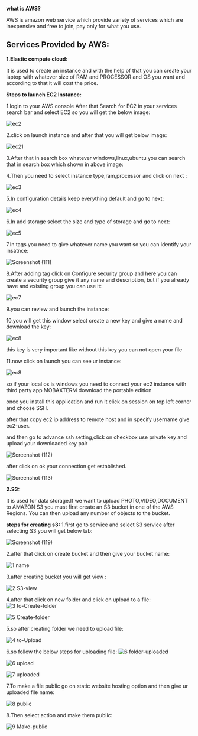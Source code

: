 **what is AWS?**

AWS is amazon web service which provide variety of services which are inexpensive and free to join, pay only for what you use.

**Services Provided by AWS:**
-----------

**1.Elastic compute cloud:**

It is used to create an instance and with the help of that you can create your laptop with whatever size of RAM and PROCESSOR and OS you want and according to that it will cost the price.

**Steps to launch EC2 Instance:**

1.login to your AWS console After that Search for EC2 in your services search bar and select EC2 so you will get the below image:

![ec2](https://user-images.githubusercontent.com/64422457/80917018-f473a400-8d79-11ea-9238-13f2e0579ef8.png)

2.click on launch instance and after that you will get below image:

![ec21](https://user-images.githubusercontent.com/64422457/80917289-77492e80-8d7b-11ea-8a84-6d50efeb8850.png)

3.After that in search box whatever windows,linux,ubuntu you can search that in search box which shown in above image:

4.Then you need to select instance type,ram,processor and click on next :

![ec3](https://user-images.githubusercontent.com/64422457/80917576-7d400f00-8d7d-11ea-9a50-fabefada9814.png)

5.In configuration details keep everything default and go to next:


![ec4](https://user-images.githubusercontent.com/64422457/80917871-48cd5280-8d7f-11ea-9408-69dd5efc7458.png)



6.In add storage select the size and type of storage and go to next:

![ec5](https://user-images.githubusercontent.com/64422457/80917991-2be54f00-8d80-11ea-99dd-3b27e67d7894.png)



7.In tags you need to give whatever name you want so you can identify your insatnce:

![Screenshot (111)](https://user-images.githubusercontent.com/64422457/80918156-145a9600-8d81-11ea-81a5-f9f5f5708989.png)





8.After adding tag click on Configure security group and here you can create a security group give it any name and description, but if you already have and existing group you can use it:


![ec7](https://user-images.githubusercontent.com/64422457/80918186-5b488b80-8d81-11ea-97ad-c8ff02497bef.png)


9.you can review and launch the instance:

10.you will get this window select create a new key and give a name and download the key:

![ec8](https://user-images.githubusercontent.com/64422457/80918332-fc374680-8d81-11ea-8e73-bd77957bc98f.png)

this key is very important like without this key you can not open your file

11.now click on launch you can see ur instance:

![ec8](https://user-images.githubusercontent.com/64422457/80918586-5c7ab800-8d83-11ea-8a95-cf9b960f193a.png)

so if your local os is windows you need to connect your ec2 instance with third party app MOBAXTERM download the portable edition

once you install this application and run it click on session on top left corner and choose SSH.

after that copy ec2 ip address to remote host and in specify username give ec2-user.

and then go to advance ssh setting,click on checkbox use private key and upload your downloaded key pair

![Screenshot (112)](https://user-images.githubusercontent.com/64422457/80918886-c778be80-8d84-11ea-85d4-2e22677a115b.png)

after click on ok your connection get established.


![Screenshot (113)](https://user-images.githubusercontent.com/64422457/80919001-466df700-8d85-11ea-96d5-3ca088496273.png)

**2.S3:**

It is used for data storage.If we want to upload PHOTO,VIDEO,DOCUMENT to AMAZON S3 you must first create an S3 bucket in one of the AWS Regions. You can then upload any number of objects to the bucket.

**steps for creating s3:**
1.first go to service and select S3 service after selecting S3 you will get below tab:

![Screenshot (119)](https://user-images.githubusercontent.com/64422457/81100339-0136fa00-8f2a-11ea-9bdf-e9114537aab3.png)

2.after that click on create bucket and then give your bucket name:

![1 name](https://user-images.githubusercontent.com/64422457/81101862-5b38bf00-8f2c-11ea-94fd-93707642aa2c.PNG)

3.after creating bucket you will get view :

![2 S3-view](https://user-images.githubusercontent.com/64422457/81102181-e023d880-8f2c-11ea-9f41-7d1318f6c3f6.PNG)

4.after that click on new folder and click on upload to a file:
![3 to-Create-folder](https://user-images.githubusercontent.com/64422457/81102307-13fefe00-8f2d-11ea-9fbd-98da160b4452.PNG)

![5 Create-folder](https://user-images.githubusercontent.com/64422457/81102964-fd0cdb80-8f2d-11ea-8c32-e04c6dce7355.PNG)

5.so after creating folder we need to upload file:

![4 to-Upload](https://user-images.githubusercontent.com/64422457/81102644-8cfe5580-8f2d-11ea-95e2-26f4a750b57e.PNG)

6.so follow the below steps for uploading file:
![6 folder-uploaded](https://user-images.githubusercontent.com/64422457/81103227-61c83600-8f2e-11ea-9975-df6cd73b1bb1.PNG)

![6 upload](https://user-images.githubusercontent.com/64422457/81103229-6260cc80-8f2e-11ea-860e-8b95f7dfd21a.PNG)

![7 uploaded](https://user-images.githubusercontent.com/64422457/81103307-79072380-8f2e-11ea-8f41-0b8a7db5631d.PNG)

7.To make a file public go on static website hosting option and then give ur uploaded file name:

![8 public](https://user-images.githubusercontent.com/64422457/81103767-267a3700-8f2f-11ea-8481-ea7529fd124d.PNG)

8.Then select action and make them public:

![9 Make-public](https://user-images.githubusercontent.com/64422457/81103949-693c0f00-8f2f-11ea-9063-6f1312ca4da8.PNG)
























